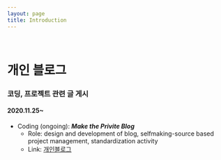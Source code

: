 ```yaml
---
layout: page
title: Introduction
---
```


<br/>


# 개인 블로그

### 코딩, 프로젝트 관련 글 게시
#### 2020.11.25~

* Coding (ongoing): _**Make the Privite Blog**_
  * Role: design and development of blog, selfmaking-source based project management, standardization activity
  * Link: [개인블로그](pyg410.github.io/tease)
